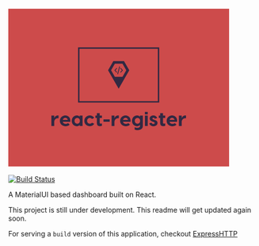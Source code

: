 ![react-register](https://raw.githubusercontent.com/Fairbanks-io/react-register/develop/imgs/react-register-sm.png)

[![Build Status](https://travis-ci.com/Fairbanks-io/react-register.svg?branch=develop)](https://travis-ci.com/Fairbanks-io/react-register)

A MaterialUI based dashboard built on React.

This project is still under development. This readme will get updated again soon.

For serving a `build` version of this application, checkout [ExpressHTTP](https://github.com/jonfairbanks/ExpressHTTP)
